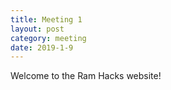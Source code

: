 ```yaml
---
title: Meeting 1
layout: post
category: meeting
date: 2019-1-9
---
```


Welcome to the Ram Hacks website!
